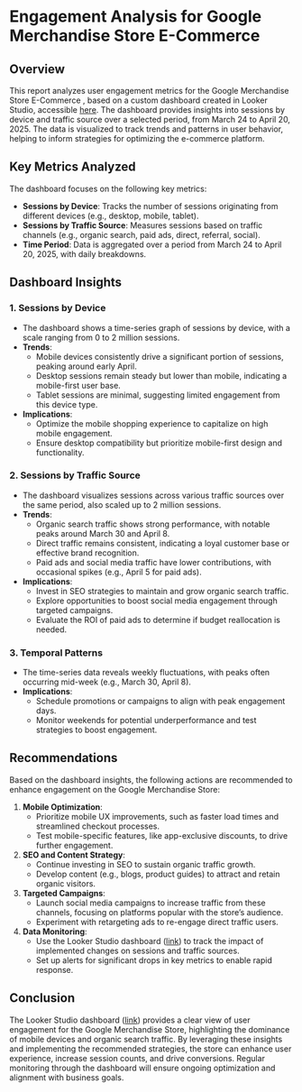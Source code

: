 # Engagement Analysis for Google Merchandise Store E-Commerce

## Overview
This report analyzes user engagement metrics for the Google Merchandise Store E-Commerce
, based on a custom dashboard created in Looker Studio, accessible [here](https://lookerstudio.google.com/reporting/5ddc06c6-2d30-4b3b-9ca9-5b6df7befd18). The dashboard provides insights into sessions by device and traffic source over a selected period, from March 24 to April 20, 2025. The data is visualized to track trends and patterns in user behavior, helping to inform strategies for optimizing the e-commerce platform.

## Key Metrics Analyzed
The dashboard focuses on the following key metrics:
- **Sessions by Device**: Tracks the number of sessions originating from different devices (e.g., desktop, mobile, tablet).
- **Sessions by Traffic Source**: Measures sessions based on traffic channels (e.g., organic search, paid ads, direct, referral, social).
- **Time Period**: Data is aggregated over a period from March 24 to April 20, 2025, with daily breakdowns.

## Dashboard Insights
### 1. Sessions by Device
- The dashboard shows a time-series graph of sessions by device, with a scale ranging from 0 to 2 million sessions.
- **Trends**:
  - Mobile devices consistently drive a significant portion of sessions, peaking around early April.
  - Desktop sessions remain steady but lower than mobile, indicating a mobile-first user base.
  - Tablet sessions are minimal, suggesting limited engagement from this device type.
- **Implications**:
  - Optimize the mobile shopping experience to capitalize on high mobile engagement.
  - Ensure desktop compatibility but prioritize mobile-first design and functionality.

### 2. Sessions by Traffic Source
- The dashboard visualizes sessions across various traffic sources over the same period, also scaled up to 2 million sessions.
- **Trends**:
  - Organic search traffic shows strong performance, with notable peaks around March 30 and April 8.
  - Direct traffic remains consistent, indicating a loyal customer base or effective brand recognition.
  - Paid ads and social media traffic have lower contributions, with occasional spikes (e.g., April 5 for paid ads).
- **Implications**:
  - Invest in SEO strategies to maintain and grow organic search traffic.
  - Explore opportunities to boost social media engagement through targeted campaigns.
  - Evaluate the ROI of paid ads to determine if budget reallocation is needed.

### 3. Temporal Patterns
- The time-series data reveals weekly fluctuations, with peaks often occurring mid-week (e.g., March 30, April 8).
- **Implications**:
  - Schedule promotions or campaigns to align with peak engagement days.
  - Monitor weekends for potential underperformance and test strategies to boost engagement.

## Recommendations
Based on the dashboard insights, the following actions are recommended to enhance engagement on the Google Merchandise Store:
1. **Mobile Optimization**:
   - Prioritize mobile UX improvements, such as faster load times and streamlined checkout processes.
   - Test mobile-specific features, like app-exclusive discounts, to drive further engagement.
2. **SEO and Content Strategy**:
   - Continue investing in SEO to sustain organic traffic growth.
   - Develop content (e.g., blogs, product guides) to attract and retain organic visitors.
3. **Targeted Campaigns**:
   - Launch social media campaigns to increase traffic from these channels, focusing on platforms popular with the store’s audience.
   - Experiment with retargeting ads to re-engage direct traffic users.
4. **Data Monitoring**:
   - Use the Looker Studio dashboard ([link](https://lookerstudio.google.com/reporting/5ddc06c6-2d30-4b3b-9ca9-5b6df7befd18)) to track the impact of implemented changes on sessions and traffic sources.
   - Set up alerts for significant drops in key metrics to enable rapid response.

## Conclusion
The Looker Studio dashboard ([link](https://lookerstudio.google.com/reporting/5ddc06c6-2d30-4b3b-9ca9-5b6df7befd18)) provides a clear view of user engagement for the Google Merchandise Store, highlighting the dominance of mobile devices and organic search traffic. By leveraging these insights and implementing the recommended strategies, the store can enhance user experience, increase session counts, and drive conversions. Regular monitoring through the dashboard will ensure ongoing optimization and alignment with business goals.
